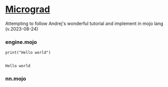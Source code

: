 # [Micrograd](https://youtu.be/VMj-3S1tku0?si=EpDtCDZ-rv9ClTwC)

Attempting to follow Andrej's wonderful tutorial and implement in mojo lang (v.2023-08-24)

### engine.mojo


```mojo
print("Hello world")


```

    Hello world

### nn.mojo
